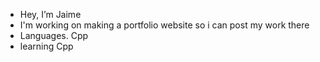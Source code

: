 -  Hey, I’m Jaime
-  I'm working on making a portfolio website so i can post my work there
-  Languages. Cpp
-  learning Cpp 
<!---
JYK-F/JYK-F is a ✨ special ✨ repository because its `README.md` (this file) appears on your GitHub profile.
You can click the Preview link to take a look at your changes.
--->
